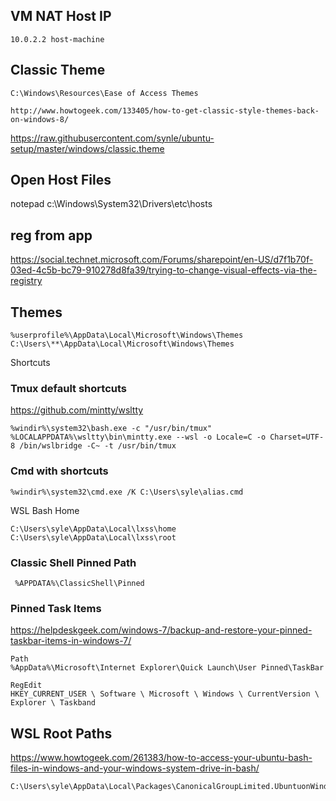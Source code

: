 ## VM NAT Host IP
`10.0.2.2 host-machine`

## Classic Theme
`C:\Windows\Resources\Ease of Access Themes`

`http://www.howtogeek.com/133405/how-to-get-classic-style-themes-back-on-windows-8/`

https://raw.githubusercontent.com/synle/ubuntu-setup/master/windows/classic.theme

## Open Host Files
notepad c:\Windows\System32\Drivers\etc\hosts


## reg from app
https://social.technet.microsoft.com/Forums/sharepoint/en-US/d7f1b70f-03ed-4c5b-bc79-910278d8fa39/trying-to-change-visual-effects-via-the-registry



## Themes
`%userprofile%\AppData\Local\Microsoft\Windows\Themes`
`C:\Users\**\AppData\Local\Microsoft\Windows\Themes`

Shortcuts
### Tmux default shortcuts
https://github.com/mintty/wsltty
```
%windir%\system32\bash.exe -c "/usr/bin/tmux"
%LOCALAPPDATA%\wsltty\bin\mintty.exe --wsl -o Locale=C -o Charset=UTF-8 /bin/wslbridge -C~ -t /usr/bin/tmux
```

### Cmd with shortcuts
```%windir%\system32\cmd.exe /K C:\Users\syle\alias.cmd```



WSL Bash Home
```
C:\Users\syle\AppData\Local\lxss\home
C:\Users\syle\AppData\Local\lxss\root
```



### Classic Shell Pinned Path
```
 %APPDATA%\ClassicShell\Pinned
```


### Pinned Task Items
https://helpdeskgeek.com/windows-7/backup-and-restore-your-pinned-taskbar-items-in-windows-7/
```
Path
%AppData%\Microsoft\Internet Explorer\Quick Launch\User Pinned\TaskBar

RegEdit
HKEY_CURRENT_USER \ Software \ Microsoft \ Windows \ CurrentVersion \ Explorer \ Taskband
```


## WSL Root Paths
https://www.howtogeek.com/261383/how-to-access-your-ubuntu-bash-files-in-windows-and-your-windows-system-drive-in-bash/
```
C:\Users\syle\AppData\Local\Packages\CanonicalGroupLimited.UbuntuonWindows_79rhkp1fndgsc\LocalState\rootfs\home\syle\git
```
